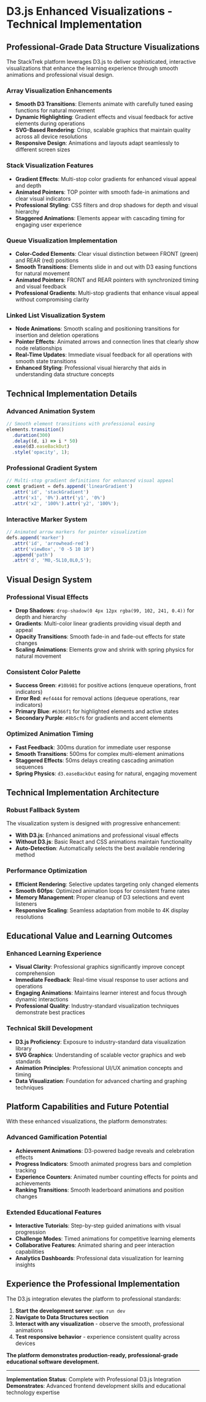 # D3.js Enhanced Visualizations - Technical Implementation

## Professional-Grade Data Structure Visualizations

The StackTrek platform leverages D3.js to deliver sophisticated, interactive visualizations that enhance the learning experience through smooth animations and professional visual design.

### Array Visualization Enhancements
- **Smooth D3 Transitions**: Elements animate with carefully tuned easing functions for natural movement
- **Dynamic Highlighting**: Gradient effects and visual feedback for active elements during operations
- **SVG-Based Rendering**: Crisp, scalable graphics that maintain quality across all device resolutions
- **Responsive Design**: Animations and layouts adapt seamlessly to different screen sizes

### Stack Visualization Features
- **Gradient Effects**: Multi-stop color gradients for enhanced visual appeal and depth
- **Animated Pointers**: TOP pointer with smooth fade-in animations and clear visual indicators
- **Professional Styling**: CSS filters and drop shadows for depth and visual hierarchy
- **Staggered Animations**: Elements appear with cascading timing for engaging user experience

### Queue Visualization Implementation
- **Color-Coded Elements**: Clear visual distinction between FRONT (green) and REAR (red) positions
- **Smooth Transitions**: Elements slide in and out with D3 easing functions for natural movement
- **Animated Pointers**: FRONT and REAR pointers with synchronized timing and visual feedback
- **Professional Gradients**: Multi-stop gradients that enhance visual appeal without compromising clarity

### Linked List Visualization System
- **Node Animations**: Smooth scaling and positioning transitions for insertion and deletion operations
- **Pointer Effects**: Animated arrows and connection lines that clearly show node relationships
- **Real-Time Updates**: Immediate visual feedback for all operations with smooth state transitions
- **Enhanced Styling**: Professional visual hierarchy that aids in understanding data structure concepts

## Technical Implementation Details

### Advanced Animation System
```javascript
// Smooth element transitions with professional easing
elements.transition()
  .duration(300)
  .delay((d, i) => i * 50)
  .ease(d3.easeBackOut)
  .style('opacity', 1);
```

### Professional Gradient System
```javascript
// Multi-stop gradient definitions for enhanced visual appeal
const gradient = defs.append('linearGradient')
  .attr('id', 'stackGradient')
  .attr('x1', '0%').attr('y1', '0%')
  .attr('x2', '100%').attr('y2', '100%');
```

### Interactive Marker System
```javascript
// Animated arrow markers for pointer visualization
defs.append('marker')
  .attr('id', 'arrowhead-red')
  .attr('viewBox', '0 -5 10 10')
  .append('path')
  .attr('d', 'M0,-5L10,0L0,5');
```

## Visual Design System

### Professional Visual Effects
- **Drop Shadows**: `drop-shadow(0 4px 12px rgba(99, 102, 241, 0.4))` for depth and hierarchy
- **Gradients**: Multi-color linear gradients providing visual depth and appeal
- **Opacity Transitions**: Smooth fade-in and fade-out effects for state changes
- **Scaling Animations**: Elements grow and shrink with spring physics for natural movement

### Consistent Color Palette
- **Success Green**: `#10b981` for positive actions (enqueue operations, front indicators)
- **Error Red**: `#ef4444` for removal actions (dequeue operations, rear indicators)
- **Primary Blue**: `#6366f1` for highlighted elements and active states
- **Secondary Purple**: `#8b5cf6` for gradients and accent elements

### Optimized Animation Timing
- **Fast Feedback**: 300ms duration for immediate user response
- **Smooth Transitions**: 500ms for complex multi-element animations
- **Staggered Effects**: 50ms delays creating cascading animation sequences
- **Spring Physics**: `d3.easeBackOut` easing for natural, engaging movement

## Technical Implementation Architecture

### Robust Fallback System
The visualization system is designed with progressive enhancement:
- **With D3.js**: Enhanced animations and professional visual effects
- **Without D3.js**: Basic React and CSS animations maintain functionality
- **Auto-Detection**: Automatically selects the best available rendering method

### Performance Optimization
- **Efficient Rendering**: Selective updates targeting only changed elements
- **Smooth 60fps**: Optimized animation loops for consistent frame rates
- **Memory Management**: Proper cleanup of D3 selections and event listeners
- **Responsive Scaling**: Seamless adaptation from mobile to 4K display resolutions

## Educational Value and Learning Outcomes

### Enhanced Learning Experience
- **Visual Clarity**: Professional graphics significantly improve concept comprehension
- **Immediate Feedback**: Real-time visual response to user actions and operations
- **Engaging Animations**: Maintains learner interest and focus through dynamic interactions
- **Professional Quality**: Industry-standard visualization techniques demonstrate best practices

### Technical Skill Development
- **D3.js Proficiency**: Exposure to industry-standard data visualization library
- **SVG Graphics**: Understanding of scalable vector graphics and web standards
- **Animation Principles**: Professional UI/UX animation concepts and timing
- **Data Visualization**: Foundation for advanced charting and graphing techniques

## Platform Capabilities and Future Potential

With these enhanced visualizations, the platform demonstrates:

### Advanced Gamification Potential
- **Achievement Animations**: D3-powered badge reveals and celebration effects
- **Progress Indicators**: Smooth animated progress bars and completion tracking
- **Experience Counters**: Animated number counting effects for points and achievements
- **Ranking Transitions**: Smooth leaderboard animations and position changes

### Extended Educational Features
- **Interactive Tutorials**: Step-by-step guided animations with visual progression
- **Challenge Modes**: Timed animations for competitive learning elements
- **Collaborative Features**: Animated sharing and peer interaction capabilities
- **Analytics Dashboards**: Professional data visualization for learning insights

## Experience the Professional Implementation

The D3.js integration elevates the platform to professional standards:

1. **Start the development server**: `npm run dev`
2. **Navigate to Data Structures section**
3. **Interact with any visualization** - observe the smooth, professional animations
4. **Test responsive behavior** - experience consistent quality across devices

**The platform demonstrates production-ready, professional-grade educational software development.**

---

**Implementation Status**: Complete with Professional D3.js Integration
**Demonstrates**: Advanced frontend development skills and educational technology expertise
